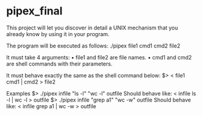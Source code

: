 # pipex_final
This project will let you discover in detail a UNIX mechanism that you already know by using it in your program.


The program will be executed as follows:
./pipex file1 cmd1 cmd2 file2

It must take 4 arguments:
• file1 and file2 are file names.
• cmd1 and cmd2 are shell commands with their parameters.

It must behave exactly the same as the shell command below:
$> < file1 cmd1 | cmd2 > file2

Examples
$> ./pipex infile "ls -l" "wc -l" outfile
Should behave like: < infile ls -l | wc -l > outfile
$> ./pipex infile "grep a1" "wc -w" outfile
Should behave like: < infile grep a1 | wc -w > outfile
